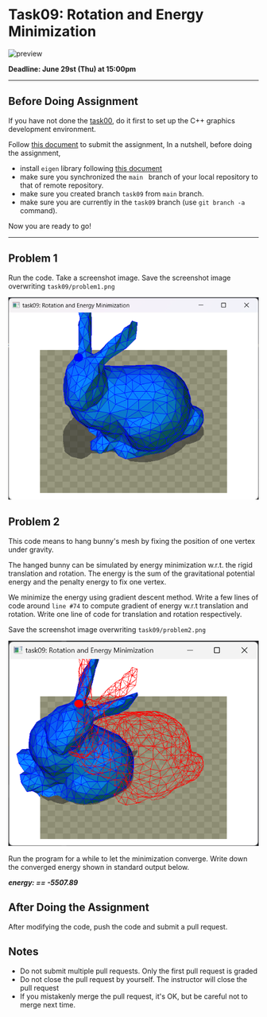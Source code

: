 # Task09: Rotation and Energy Minimization

![preview](preview.png)

**Deadline: June 29st (Thu) at 15:00pm**

----

## Before Doing Assignment

If you have not done the [task00](../task00), do it first to set up the C++ graphics development environment.

Follow [this document](../doc/submit.md) to submit the assignment, In a nutshell, before doing the assignment,

- install `eigen` library following  [this document](../doc/setup_eigen.md)
- make sure you synchronized the `main ` branch of your local repository  to that of remote repository.
- make sure you created branch `task09` from `main` branch.
- make sure you are currently in the `task09` branch (use `git branch -a` command).

Now you are ready to go!

---

## Problem 1

Run the code. Take a screenshot image. 
Save the screenshot image overwriting `task09/problem1.png`

![problem1](problem1.png)


## Problem 2

This code means to hang bunny's mesh by fixing the position of one vertex under gravity.

The hanged bunny can be simulated by energy minimization w.r.t. the rigid translation and rotation. 
The energy is the sum of the gravitational potential energy and the penalty energy to fix one vertex.    
 
We minimize the energy using gradient descent method. 
Write a few lines of code around `line #74` to compute gradient of energy w.r.t translation and rotation. 
Write one line of code for translation and rotation respectively.

Save the screenshot image overwriting `task09/problem2.png`

![problem2](problem2.png)

Run the program for a while to let the minimization converge. Write down the converged energy shown in standard output below. 

***energy: == -5507.89***

## After Doing the Assignment

After modifying the code, push the code and submit a pull request.


## Notes

- Do not submit multiple pull requests. Only the first pull request is graded
- Do not close the pull request by yourself. The instructor will close the pull request
- If you mistakenly merge the pull request, it's OK, but be careful not to merge next time. 
